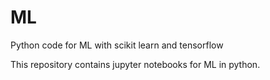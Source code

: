# ML
Python code for ML with scikit learn and tensorflow

This repository contains jupyter notebooks for  ML in python.
